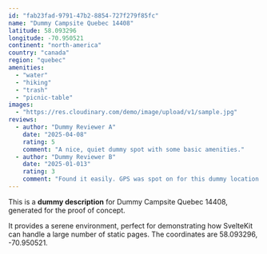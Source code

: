 ```yaml
---
id: "fab23fad-9791-47b2-8854-727f279f85fc"
name: "Dummy Campsite Quebec 14408"
latitude: 58.093296
longitude: -70.950521
continent: "north-america"
country: "canada"
region: "quebec"
amenities:
  - "water"
  - "hiking"
  - "trash"
  - "picnic-table"
images:
  - "https://res.cloudinary.com/demo/image/upload/v1/sample.jpg"
reviews:
  - author: "Dummy Reviewer A"
    date: "2025-04-08"
    rating: 5
    comment: "A nice, quiet dummy spot with some basic amenities."
  - author: "Dummy Reviewer B"
    date: "2025-01-013"
    rating: 3
    comment: "Found it easily. GPS was spot on for this dummy location."
---
```


This is a **dummy description** for Dummy Campsite Quebec 14408, generated for the proof of concept.

It provides a serene environment, perfect for demonstrating how SvelteKit can handle a large number of static pages. The coordinates are 58.093296, -70.950521.
